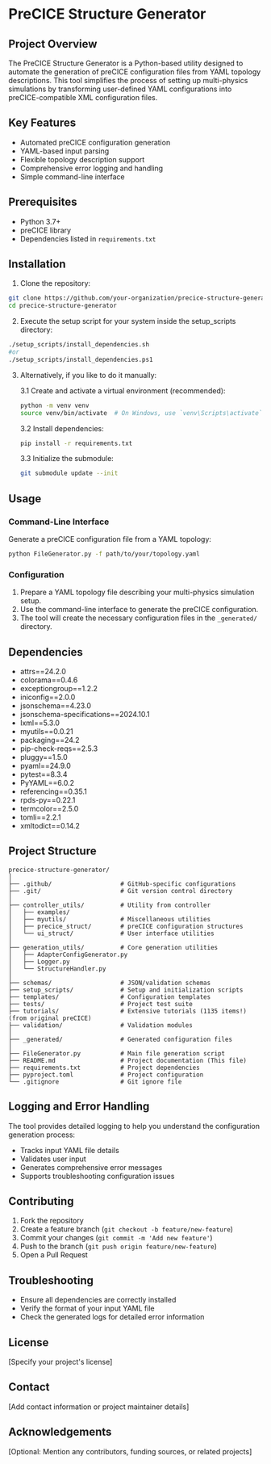 # PreCICE Structure Generator

## Project Overview

The PreCICE Structure Generator is a Python-based utility designed to automate the generation of preCICE configuration files from YAML topology descriptions. This tool simplifies the process of setting up multi-physics simulations by transforming user-defined YAML configurations into preCICE-compatible XML configuration files.

## Key Features

- Automated preCICE configuration generation
- YAML-based input parsing
- Flexible topology description support
- Comprehensive error logging and handling
- Simple command-line interface

## Prerequisites

- Python 3.7+
- preCICE library
- Dependencies listed in `requirements.txt`

## Installation

1. Clone the repository:
```bash
git clone https://github.com/your-organization/precice-structure-generator.git
cd precice-structure-generator
```

2. Execute the setup script for your system inside the setup_scripts directory:
```bash
./setup_scripts/install_dependencies.sh
#or
./setup_scripts/install_dependencies.ps1
```

3. Alternatively,  if you like to do it manually:

    3.1 Create and activate a virtual environment (recommended):
    ```bash
    python -m venv venv
    source venv/bin/activate  # On Windows, use `venv\Scripts\activate`
    ```
    3.2 Install dependencies:
    ```bash
    pip install -r requirements.txt
    ```
    3.3 Initialize the submodule:
    ```bash
    git submodule update --init	
    ```

## Usage

### Command-Line Interface

Generate a preCICE configuration file from a YAML topology:

```bash
python FileGenerator.py -f path/to/your/topology.yaml
```

### Configuration

1. Prepare a YAML topology file describing your multi-physics simulation setup.
2. Use the command-line interface to generate the preCICE configuration.
3. The tool will create the necessary configuration files in the `_generated/` directory.

## Dependencies

- attrs==24.2.0
- colorama==0.4.6
- exceptiongroup==1.2.2
- iniconfig==2.0.0
- jsonschema==4.23.0
- jsonschema-specifications==2024.10.1
- lxml==5.3.0
- myutils==0.0.21
- packaging==24.2
- pip-check-reqs==2.5.3
- pluggy==1.5.0
- pyaml==24.9.0
- pytest==8.3.4
- PyYAML==6.0.2
- referencing==0.35.1
- rpds-py==0.22.1
- termcolor==2.5.0
- tomli==2.2.1
- xmltodict==0.14.2


## Project Structure

```
precice-structure-generator/
│
├── .github/                   # GitHub-specific configurations
├── .git/                      # Git version control directory
│
├── controller_utils/          # Utility from controller
│   ├── examples/
│   ├── myutils/               # Miscellaneous utilities
│   ├── precice_struct/        # preCICE configuration structures
│   └── ui_struct/             # User interface utilities
│
├── generation_utils/          # Core generation utilities
│   ├── AdapterConfigGenerator.py
│   ├── Logger.py
│   └── StructureHandler.py
│
├── schemas/                   # JSON/validation schemas
├── setup_scripts/             # Setup and initialization scripts
├── templates/                 # Configuration templates
├── tests/                     # Project test suite
├── tutorials/                 # Extensive tutorials (1135 items!) (from original preCICE)
├── validation/                # Validation modules
│
├── _generated/                # Generated configuration files
│
├── FileGenerator.py           # Main file generation script
├── README.md                  # Project documentation (This file)
├── requirements.txt           # Project dependencies
├── pyproject.toml             # Project configuration
└── .gitignore                 # Git ignore file
```

## Logging and Error Handling

The tool provides detailed logging to help you understand the configuration generation process:
- Tracks input YAML file details
- Validates user input
- Generates comprehensive error messages
- Supports troubleshooting configuration issues

## Contributing

1. Fork the repository
2. Create a feature branch (`git checkout -b feature/new-feature`)
3. Commit your changes (`git commit -m 'Add new feature'`)
4. Push to the branch (`git push origin feature/new-feature`)
5. Open a Pull Request

## Troubleshooting

- Ensure all dependencies are correctly installed
- Verify the format of your input YAML file
- Check the generated logs for detailed error information

## License

[Specify your project's license]

## Contact

[Add contact information or project maintainer details]

## Acknowledgements

[Optional: Mention any contributors, funding sources, or related projects]
